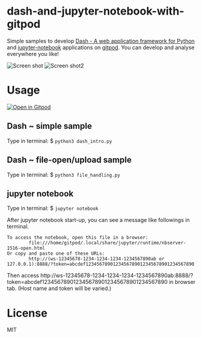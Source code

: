 # dash-and-jupyter-notebook-with-gitpod

Simple samples to develop [Dash - A web application framework for Python](https://plot.ly/products/dash/)
and [jupyter-notebook](https://jupyter.org/) applications on [gitpod](https://gitpod.io/). You can develop and analyse everywhere you like!

![Screen shot](./sshot.png "Screen shot")
![Screen shot2](./sshot2.png "Screen shot2")

# Usage

[![Open in Gitpod](https://gitpod.io/button/open-in-gitpod.svg)](https://gitpod.io/#https://github.com/CorpoSense/dash-and-jupyter-notebook-with-gitpod)

## Dash ~ simple sample

Type in terminal: $ `python3 dash_intro.py`

## Dash ~ file-open/upload sample

Type in terminal: $ `python3 file_handling.py`

## jupyter notebook

Type in terminal: $ `jupyter notebook`

After jupyter notebook start-up, you can see a message like followings in terminal.

```
To access the notebook, open this file in a browser:
        file:///home/gitpod/.local/share/jupyter/runtime/nbserver-1516-open.html
Or copy and paste one of these URLs:
        http://(ws-12345678-1234-1234-1234-1234567890ab or 127.0.0.1):8888/?token=abcdef1234567890123456789012345678901234567890
```

Then access http://ws-12345678-1234-1234-1234-1234567890ab:8888/?token=abcdef1234567890123456789012345678901234567890 in browser tab.
(Host name and token will be varied.)

# License

MIT
